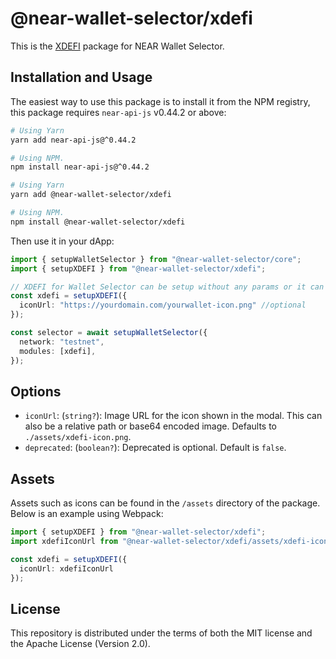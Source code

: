 # @near-wallet-selector/xdefi

This is the [XDEFI](https://www.xdefi.io/) package for NEAR Wallet Selector.

## Installation and Usage

The easiest way to use this package is to install it from the NPM registry, this package requires `near-api-js` v0.44.2 or above:

```bash
# Using Yarn
yarn add near-api-js@^0.44.2

# Using NPM.
npm install near-api-js@^0.44.2
```
```bash
# Using Yarn
yarn add @near-wallet-selector/xdefi

# Using NPM.
npm install @near-wallet-selector/xdefi
```

Then use it in your dApp:

```ts
import { setupWalletSelector } from "@near-wallet-selector/core";
import { setupXDEFI } from "@near-wallet-selector/xdefi";

// XDEFI for Wallet Selector can be setup without any params or it can take one optional param.
const xdefi = setupXDEFI({
  iconUrl: "https://yourdomain.com/yourwallet-icon.png" //optional
});

const selector = await setupWalletSelector({
  network: "testnet",
  modules: [xdefi],
});
```

## Options

- `iconUrl`: (`string?`): Image URL for the icon shown in the modal. This can also be a relative path or base64 encoded image. Defaults to `./assets/xdefi-icon.png`.
- `deprecated`: (`boolean?`): Deprecated is optional. Default is `false`.

## Assets

Assets such as icons can be found in the `/assets` directory of the package. Below is an example using Webpack:

```ts
import { setupXDEFI } from "@near-wallet-selector/xdefi";
import xdefiIconUrl from "@near-wallet-selector/xdefi/assets/xdefi-icon.png";

const xdefi = setupXDEFI({
  iconUrl: xdefiIconUrl
});
```

## License

This repository is distributed under the terms of both the MIT license and the Apache License (Version 2.0).
